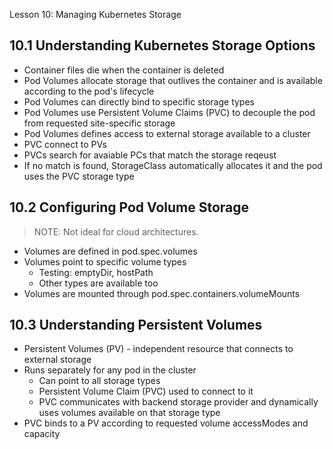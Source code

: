 Lesson 10: Managing Kubernetes Storage

## 10.1 Understanding Kubernetes Storage Options

- Container files die when the container is deleted
- Pod Volumes allocate storage that outlives the container and is available according to the pod's lifecycle
- Pod Volumes can directly bind to specific storage types
- Pod Volumes use Persistent Volume Claims (PVC) to decouple the pod from requested site-specific storage
- Pod Volumes defines access to external storage available to a cluster
- PVC connect to PVs
- PVCs search for avaiable PCs that match the storage reqeust
- If no match is found, StorageClass automatically allocates it and the pod uses the PVC storage type

## 10.2 Configuring Pod Volume Storage
> NOTE: Not ideal for cloud architectures.

- Volumes are defined in pod.spec.volumes
- Volumes point to specific volume types
  - Testing: emptyDir, hostPath
  - Other types are available too
- Volumes are mounted through pod.spec.containers.volumeMounts
  
## 10.3 Understanding Persistent Volumes

- Persistent Volumes (PV) - independent resource that connects to external storage
- Runs separately for any pod in the cluster
  - Can point to all storage types
  - Persistent Volume Claim (PVC) used to connect to it
  - PVC communicates with backend storage provider and dynamically uses volumes available on that storage type
- PVC binds to a PV according to requested volume accessModes and capacity
